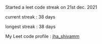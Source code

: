 Started a leet code streak on 21st dec. 2021

current streak : 38 days

longest streak : 38 days

My Leet code profile : [jha_shivamm](https://leetcode.com/jha_shivamm/)


